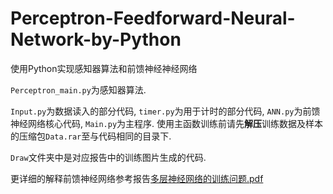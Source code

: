 # Perceptron-Feedforward-Neural-Network-by-Python
使用Python实现感知器算法和前馈神经神经网络

`Perceptron_main.py`为感知器算法.

`Input.py`为数据读入的部分代码, `timer.py`为用于计时的部分代码, `ANN.py`为前馈神经网络核心代码, `Main.py`为主程序. 使用主函数训练前请先**解压**训练数据及样本的压缩包`Data.rar`至与代码相同的目录下.

`Draw`文件夹中是对应报告中的训练图片生成的代码.

更详细的解释前馈神经网络参考报告[多层神经网络的训练问题.pdf](./多层神经网络的训练问题.pdf)
